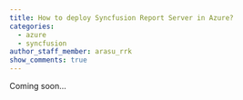 ```yaml
---
title: How to deploy Syncfusion Report Server in Azure?
categories:
  - azure
  - syncfusion
author_staff_member: arasu_rrk
show_comments: true
---
```


Coming soon...
